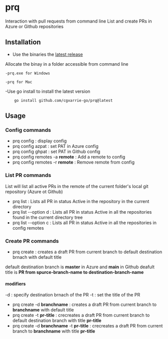 # prq
Interaction with pull requests from command line
List and create PRs in Azure or Github repositories


## Installation

- Use the binaries the [latest release](https://github.com/cgxarrie-go/prq/releases/tag/v0.2.6)

Allocate the binay in a folder accessible from command line

    -prq.exe for Windows

    -prq for Mac

-Use go install to install the latest version
```
    go install github.com/cgxarrie-go/prq@latest
```
    


## Usage

### Config commands
- prq config : display config
- prq config azpat : set PAT in Azure config
- prq config ghpat : set PAT in Github config
- prq config remotes -a **remote** : Add a remote to config
- prq config remotes -r **remote** : Remove remote from config

### List PR commands 
List will list all active PRs in the remote of the current folder's local git 
repository (Azure ot Github)

- prq list : Lists all PR in status Active in the repository in the current directory
- prq list --option d : Lists all PR in status Active in all the repositories found in the current directory tree
- prq list --option c : Lists all PR in status Active in all the repositories in config remotes

### Create PR commands 
- prq create : creates a draft PR from current branch to default destination 
brnach with default title

default destination branch is **master** in Azure and **main** in Github
deafult title is **PR from spurce-branch-name to destination-branch-name**

#### modifiers
-d : specify destination brnach of the PR
-t : set the title of the PR

- prq create -d **branchname** : creates a draft PR from current branch to **branchname** with default title
- prq create -t **pr-title** : crecreates a draft PR from current branch to default destination branch with title **pr-title**
- prq create  -d **branchname** -t **pr-title** : crecreates a draft PR from current branch to **branchname** with title **pr-title**
